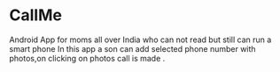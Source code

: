 # CallMe
Android App for moms all over India who can not read but still can run a smart phone
In this app a son can add selected phone number with photos,on clicking on photos call is made .
